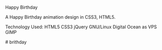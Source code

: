 Happy Birthday

A Happy Birthday animation design in CSS3, HTML5.


Technology Used: HTML5 CSS3 jQuery  GNU/Linux Digital Ocean as VPS GIMP


#   b r i t h d a y  
 